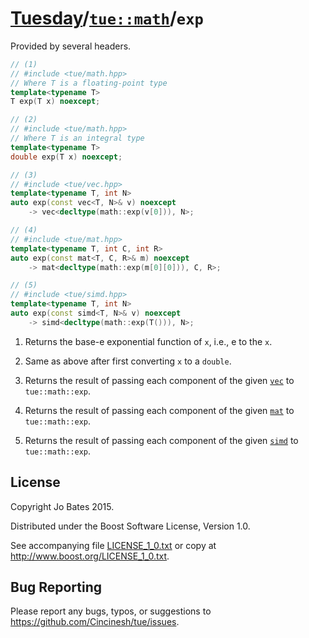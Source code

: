 [Tuesday](../../../README.md)/[`tue::math`](../../namespaces/tue/math.md)/`exp`
===============================================================================
Provided by several headers.

```c++
// (1)
// #include <tue/math.hpp>
// Where T is a floating-point type
template<typename T>
T exp(T x) noexcept;

// (2)
// #include <tue/math.hpp>
// Where T is an integral type
template<typename T>
double exp(T x) noexcept;

// (3)
// #include <tue/vec.hpp>
template<typename T, int N>
auto exp(const vec<T, N>& v) noexcept
    -> vec<decltype(math::exp(v[0])), N>;

// (4)
// #include <tue/mat.hpp>
template<typename T, int C, int R>
auto exp(const mat<T, C, R>& m) noexcept
    -> mat<decltype(math::exp(m[0][0])), C, R>;

// (5)
// #include <tue/simd.hpp>
template<typename T, int N>
auto exp(const simd<T, N>& v) noexcept
    -> simd<decltype(math::exp(T())), N>;
```

1. Returns the base-e exponential function of `x`, i.e., e to the `x`.

2. Same as above after first converting `x` to a `double`.

3. Returns the result of passing each component of the given
   [`vec`](../../headers/vec.md) to `tue::math::exp`.

4. Returns the result of passing each component of the given
   [`mat`](../../headers/mat.md) to `tue::math::exp`.

5. Returns the result of passing each component of the given
   [`simd`](../../headers/simd.md) to `tue::math::exp`.

License
-------
Copyright Jo Bates 2015.

Distributed under the Boost Software License, Version 1.0.

See accompanying file [LICENSE_1_0.txt](../../../LICENSE_1_0.txt) or copy at
http://www.boost.org/LICENSE_1_0.txt.

Bug Reporting
-------------
Please report any bugs, typos, or suggestions to
https://github.com/Cincinesh/tue/issues.
